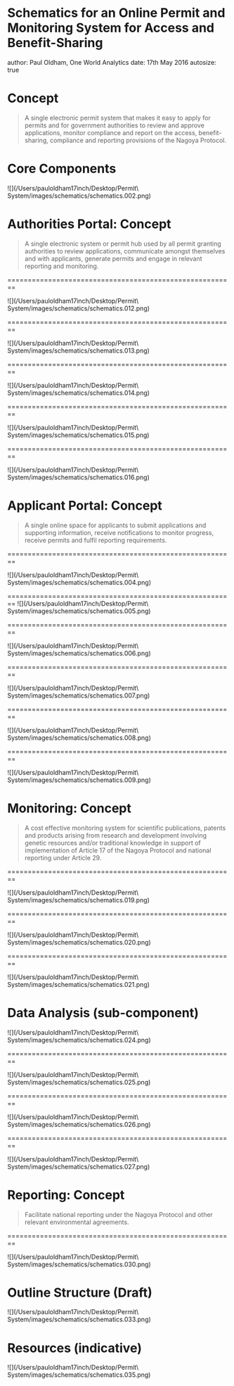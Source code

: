 Schematics for an Online Permit and Monitoring System for Access and Benefit-Sharing
========================================================
author: Paul Oldham, One World Analytics
date: 17th May 2016
autosize: true

Concept
========================================================
>A single electronic permit system that makes it easy to apply for permits and for government authorities to review and approve applications, monitor compliance and report on the access, benefit-sharing, compliance and reporting provisions of the Nagoya Protocol. 

Core Components
========================================================

![](/Users/pauloldham17inch/Desktop/Permit\ System/images/schematics/schematics.002.png)


Authorities Portal: Concept
========================================================
>A single electronic system or permit hub used by all permit granting authorities to review applications, communicate amongst themselves and with applicants, generate permits and engage in relevant reporting and monitoring. 

========================================================

![](/Users/pauloldham17inch/Desktop/Permit\ System/images/schematics/schematics.012.png)

========================================================

![](/Users/pauloldham17inch/Desktop/Permit\ System/images/schematics/schematics.013.png)

========================================================

![](/Users/pauloldham17inch/Desktop/Permit\ System/images/schematics/schematics.014.png)

========================================================

![](/Users/pauloldham17inch/Desktop/Permit\ System/images/schematics/schematics.015.png)

========================================================

![](/Users/pauloldham17inch/Desktop/Permit\ System/images/schematics/schematics.016.png)

Applicant Portal: Concept
========================================================

>A single online space for applicants to submit applications and supporting information, receive notifications to monitor progress, receive permits and fulfil reporting requirements.

========================================================

![](/Users/pauloldham17inch/Desktop/Permit\ System/images/schematics/schematics.004.png)

========================================================
![](/Users/pauloldham17inch/Desktop/Permit\ System/images/schematics/schematics.005.png)

========================================================

![](/Users/pauloldham17inch/Desktop/Permit\ System/images/schematics/schematics.006.png)

========================================================

![](/Users/pauloldham17inch/Desktop/Permit\ System/images/schematics/schematics.007.png)

========================================================

![](/Users/pauloldham17inch/Desktop/Permit\ System/images/schematics/schematics.008.png)

========================================================

![](/Users/pauloldham17inch/Desktop/Permit\ System/images/schematics/schematics.009.png)


Monitoring: Concept
========================================================
>A cost effective monitoring system for scientific publications, patents and products arising from research and development involving genetic resources and/or traditional knowledge in support of implementation of Article 17 of the Nagoya Protocol and national reporting under Article 29. 

========================================================

![](/Users/pauloldham17inch/Desktop/Permit\ System/images/schematics/schematics.019.png)

========================================================

![](/Users/pauloldham17inch/Desktop/Permit\ System/images/schematics/schematics.020.png)

========================================================

![](/Users/pauloldham17inch/Desktop/Permit\ System/images/schematics/schematics.021.png)

Data Analysis (sub-component)
========================================================

![](/Users/pauloldham17inch/Desktop/Permit\ System/images/schematics/schematics.024.png)

========================================================

![](/Users/pauloldham17inch/Desktop/Permit\ System/images/schematics/schematics.025.png)

========================================================

![](/Users/pauloldham17inch/Desktop/Permit\ System/images/schematics/schematics.026.png)

========================================================

![](/Users/pauloldham17inch/Desktop/Permit\ System/images/schematics/schematics.027.png)

Reporting: Concept
========================================================

>Facilitate national reporting under the Nagoya Protocol and other relevant environmental agreements.

========================================================

![](/Users/pauloldham17inch/Desktop/Permit\ System/images/schematics/schematics.030.png)

Outline Structure (Draft)
========================================================

![](/Users/pauloldham17inch/Desktop/Permit\ System/images/schematics/schematics.033.png)

Resources (indicative)
========================================================

![](/Users/pauloldham17inch/Desktop/Permit\ System/images/schematics/schematics.035.png)
